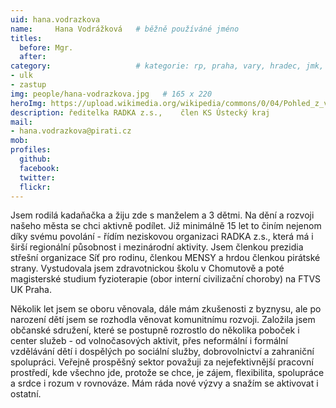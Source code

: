 ```yaml
---
uid: hana.vodrazkova
name:     Hana Vodrážková  	# běžně používáné jméno
titles:
  before: Mgr. 
  after:
category:                 	# kategorie: rp, praha, vary, hradec, jmk, senat
- ulk
- zastup
img: people/hana-vodrazkova.jpg   # 165 x 220
heroImg: https://upload.wikimedia.org/wikipedia/commons/0/04/Pohled_z_vyhl%C3%ADdky_Skály_na_Úst%C3%AD_nad_Labem%2C_05-2013.JPG
description: ředitelka RADKA z.s.,    člen KS Ústecký kraj           	# kratký popis, max 160 znaků
mail: 
- hana.vodrazkova@pirati.cz
mob:	
profiles:
  github:
  facebook: 
  twitter: 
  flickr: 
---
```

Jsem rodilá kadaňačka a žiju zde s manželem a 3 dětmi. Na dění a rozvoji našeho města se chci aktivně podílet. Již minimálně 15 let to činím nejenom díky svému povolání - řídím neziskovou organizaci RADKA z.s., která má i širší regionální působnost i mezinárodní aktivity. Jsem členkou prezidia střešní organizace Síť pro rodinu, členkou MENSY a hrdou členkou pirátské strany. Vystudovala jsem zdravotnickou školu v Chomutově a poté magisterské studium fyzioterapie (obor interní civilizační choroby) na FTVS UK Praha. 

Několik let jsem se oboru věnovala, dále mám zkušenosti z byznysu, ale po narození dětí jsem se rozhodla věnovat komunitnímu rozvoji. Založila jsem občanské sdružení, které se postupně rozrostlo do několika poboček i center služeb - od volnočasových aktivit, přes neformální i formální vzdělávání dětí i dospělých po sociální služby, dobrovolnictví a zahraniční spolupráci. Veřejně prospěšný sektor považuji za nejefektivnější pracovní prostředí, kde všechno jde, protože se chce, je zájem, flexibilita, spolupráce a srdce i rozum v rovnováze. Mám ráda nové výzvy a snažím se aktivovat i ostatní.
